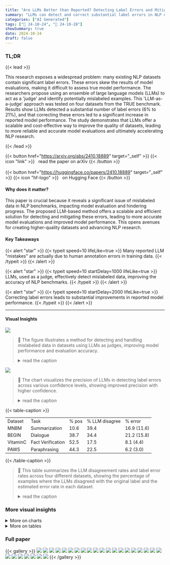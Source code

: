 ```yaml
---
title: "Are LLMs Better than Reported? Detecting Label Errors and Mitigating Their Effect on Model Performance"
summary: "LLMs can detect and correct substantial label errors in NLP datasets, significantly improving model performance and highlighting the importance of data quality in NLP."
categories: ["AI Generated"]
tags: ["🔖 24-10-24", "🤗 24-10-28"]
showSummary: true
date: 2024-10-24
draft: false
---
```


### TL;DR


{{< lead >}}

This research exposes a widespread problem: many existing NLP datasets contain significant label errors.  These errors skew the results of model evaluations, making it difficult to assess true model performance.  The researchers propose using an ensemble of large language models (LLMs) to act as a 'judge' and identify potentially mislabeled examples.  This 'LLM-as-a-judge' approach was tested on four datasets from the TRUE benchmark.  Results show LLMs detected a substantial number of label errors (6% to 21%), and that correcting these errors led to a significant increase in reported model performance.  The study demonstrates that LLMs offer a scalable and cost-effective way to improve the quality of datasets, leading to more reliable and accurate model evaluations and ultimately accelerating NLP research.

{{< /lead >}}


{{< button href="https://arxiv.org/abs/2410.18889" target="_self" >}}
{{< icon "link" >}} &nbsp; read the paper on arXiv
{{< /button >}}
<br><br>
{{< button href="https://huggingface.co/papers/2410.18889" target="_self" >}}
{{< icon "hf-logo" >}} &nbsp; on Hugging Face
{{< /button >}}

#### Why does it matter?
This paper is crucial because it reveals a significant issue of mislabeled data in NLP benchmarks, impacting model evaluation and hindering progress.  The proposed LLM-based method offers a scalable and efficient solution for detecting and mitigating these errors, leading to more accurate model evaluations and improved model performance.  This opens avenues for creating higher-quality datasets and advancing NLP research.
#### Key Takeaways

{{< alert "star" >}}
{{< typeit speed=10 lifeLike=true >}} Many reported LLM "mistakes" are actually due to human annotation errors in training data. {{< /typeit >}}
{{< /alert >}}

{{< alert "star" >}}
{{< typeit speed=10 startDelay=1000 lifeLike=true >}} LLMs, used as a judge, effectively detect mislabeled data, improving the accuracy of NLP benchmarks. {{< /typeit >}}
{{< /alert >}}

{{< alert "star" >}}
{{< typeit speed=10 startDelay=2000 lifeLike=true >}} Correcting label errors leads to substantial improvements in reported model performance. {{< /typeit >}}
{{< /alert >}}

------
#### Visual Insights



![](figures/figures_2_0.png)

> 🔼 The figure illustrates a method for detecting and handling mislabeled data in datasets using LLMs as judges, improving model performance and evaluation accuracy.
> <details>
> <summary>read the caption</summary>
> Figure 1: An illustration of our approach for detecting and addressing mislabeled data: (1) Re-label examples from existing datasets using an ensemble of LLMs. (2) Identify strong disagreements between the LLM's predictions and the original labels (i.e., high confidence in a different label), flagging examples based on confidence levels. Our findings show that LLMs detect between 6% and 21% of label errors, and higher LLM confidence is strongly associated with improved precision in error detection. (3) In the training set, we either filter or flip flagged examples to improve model performance, leading to an increase of up to 4%. For the test set, flagged examples are re-annotated by experts to make sure the evaluation is accurate. We found that under accurate evaluation, the performance of LLMs is up to 15% higher than the original mislabeled data.
> </details>





![](charts/charts_6_0.png)

> 🔼 The chart visualizes the precision of LLMs in detecting label errors across various confidence levels, showing improved precision with higher confidence.
> <details>
> <summary>read the caption</summary>
> Figure 2: When LLMs disagrees with original labels who is correct?. As the LLM's confidence grows, so does the precision of identifying an error in the original labels.
> </details>





{{< table-caption >}}
<table id='6' style='font-size:14px'><tr><td>Dataset</td><td>Task</td><td>% pos</td><td>% LLM disagree</td><td>% error</td></tr><tr><td>MNBM</td><td>Summarization</td><td>10.6</td><td>39.4</td><td>16.9 (11.6)</td></tr><tr><td>BEGIN</td><td>Dialogue</td><td>38.7</td><td>34.4</td><td>21.2 (15.8)</td></tr><tr><td>VitaminC</td><td>Fact Verification</td><td>52.5</td><td>17.5</td><td>8.1 (4.4)</td></tr><tr><td>PAWS</td><td>Paraphrasing</td><td>44.3</td><td>22.5</td><td>6.2 (3.0)</td></tr></table>{{< /table-caption >}}

> 🔼 This table summarizes the LLM disagreement rates and label error rates across four different datasets, showing the percentage of examples where the LLMs disagreed with the original label and the estimated error rate in each dataset.
> <details>
> <summary>read the caption</summary>
> Table 2: Summary of LLM disagreement and label error rates across different datasets. %pos is the percentage of positive (i.e., the consistent class) examples in the data. % LLM disagree refers to the percentage of examples where the LLM label differs from the original one. % error indicates the error rate in the sampled test set, while the number in parentheses denoting the estimated lower bound of the error rate for the entire dataset.
> </details>



### More visual insights



<details>
<summary>More on charts
</summary>


![](charts/charts_7_0.png "🔼 Figure 3: LLM Ensemble of different sizes (random subsets). (Left) presents the performance of the ensemble in terms of ROC AUC compared to the gold labels. (Right) presents the increasing ability to detect label errors. F1 is computed over Error / Not Error predictions.")

> 🔼 The chart shows that as the number of models in an LLM ensemble increases, both its performance on gold labels (ROC AUC) and its ability to detect label errors (F1 score) improve.
> <details>
> <summary>read the caption</summary>
> Figure 3: LLM Ensemble of different sizes (random subsets). (Left) presents the performance of the ensemble in terms of ROC AUC compared to the gold labels. (Right) presents the increasing ability to detect label errors. F1 is computed over Error / Not Error predictions.
> </details>


![](charts/charts_8_0.png "🔼 Figure 5: Comparison between all annotation methods, measured by the weighted-F1-score. Rows represent the \'true\' label and columns represent the \'prediction\'. For instance, the score of LLMs compared to the Original label is 0.72.")

> 🔼 The chart displays the weighted F1-score between pairs of annotation methods (Original labels, LLM-binary, MTurk-Strict, MTurk-Majority, and Gold labels), showing the agreement level between different annotation approaches.
> <details>
> <summary>read the caption</summary>
> Figure 5: Comparison between all annotation methods, measured by the weighted-F1-score. Rows represent the \'true\' label and columns represent the \'prediction\'. For instance, the score of LLMs compared to the Original label is 0.72.
> </details>


![](charts/charts_8_1.png "🔼 Figure 6: (x-axis) at list x annotations per annotator. (Right y-axis) The number of annotators with at least x annotations (bins). (Left y-axis) the average F1-score or accuracy for all user annotations with at least x annotations.")

> 🔼 The chart shows that as the number of annotations per annotator increases, the quality of crowd-sourced annotations improves, as measured by accuracy and F1-score.
> <details>
> <summary>read the caption</summary>
> Figure 6: (x-axis) at list x annotations per annotator. (Right y-axis) The number of annotators with at least x annotations (bins). (Left y-axis) the average F1-score or accuracy for all user annotations with at least x annotations.
> </details>


![](charts/charts_10_0.png "🔼 Figure 7: Fine-tuning a model on a transformed dataset. The gray bar is the original dataset - without any changes. The green bars present results for label flipping for a subset of examples, determined by LLMs-confidence (plain), or at random (dotted). The blue bars represent filtering of these examples.")

> 🔼 The chart displays the effect of handling label errors (flipping or filtering) on model performance (ROC AUC) when training on different subsets of data with varying confidence levels.
> <details>
> <summary>read the caption</summary>
> Figure 7: Fine-tuning a model on a transformed dataset. The gray bar is the original dataset - without any changes. The green bars present results for label flipping for a subset of examples, determined by LLMs-confidence (plain), or at random (dotted). The blue bars represent filtering of these examples.
> </details>


![](charts/charts_21_0.png "🔼 Figure 5: Comparison between all annotation methods, measured by the weighted-F1-score. Rows represent the 'true' label and columns represent the 'prediction'. For instance, the score of LLMs compared to the Original label is 0.72.")

> 🔼 The chart displays the weighted F1-score of agreement between different annotation methods (Original, LLM, Crowd-sourced, Gold) using a heatmap.
> <details>
> <summary>read the caption</summary>
> Figure 5: Comparison between all annotation methods, measured by the weighted-F1-score. Rows represent the 'true' label and columns represent the 'prediction'. For instance, the score of LLMs compared to the Original label is 0.72.
> </details>


![](charts/charts_21_1.png "🔼 Figure 6: (x-axis) at list x annotations per annotator. (Right y-axis) The number of annotators with at least x annotations (bins). (Left y-axis) the average F1-score or accuracy for all user annotations with at least x annotations.")

> 🔼 The chart displays the relationship between the number of annotations per annotator and their annotation quality, revealing that annotators with more annotations tend to achieve higher accuracy and F1-scores.
> <details>
> <summary>read the caption</summary>
> Figure 6: (x-axis) at list x annotations per annotator. (Right y-axis) The number of annotators with at least x annotations (bins). (Left y-axis) the average F1-score or accuracy for all user annotations with at least x annotations.
> </details>


![](charts/charts_25_0.png "🔼 Figure 2: When LLMs disagrees with original labels who is correct?. As the LLM's confidence grows, so does the precision of identifying an error in the original labels.")

> 🔼 The chart shows that as LLM confidence in disagreeing with original labels increases, the precision of identifying label errors also increases, surpassing original label agreement with expert re-labeling at the highest confidence levels.
> <details>
> <summary>read the caption</summary>
> Figure 2: When LLMs disagrees with original labels who is correct?. As the LLM's confidence grows, so does the precision of identifying an error in the original labels.
> </details>


![](charts/charts_25_1.png "🔼 Figure 7: Fine-tuning a model on a transformed dataset. The gray bar is the original dataset - without any changes. The green bars present results for label flipping for a subset of examples, determined by LLMs-confidence (plain), or at random (dotted). The blue bars represent filtering of these examples.")

> 🔼 The chart displays the impact of handling label errors (filtering or flipping) based on LLM confidence on model fine-tuning performance, comparing different approaches and random manipulations.
> <details>
> <summary>read the caption</summary>
> Figure 7: Fine-tuning a model on a transformed dataset. The gray bar is the original dataset - without any changes. The green bars present results for label flipping for a subset of examples, determined by LLMs-confidence (plain), or at random (dotted). The blue bars represent filtering of these examples.
> </details>


</details>



<details>
<summary>More on tables
</summary>


{{< table-caption >}}
<table id='1' style='font-size:14px'><tr><td>Annotator group</td><td>Fleiss's K</td><td>%agreement</td><td>#examples</td><td>Fleiss's K (disagree. subset)</td><td>#annotators</td></tr><tr><td>Experts</td><td></td><td></td><td>222</td><td></td><td>2</td></tr><tr><td>Before reconciliation</td><td>0.486</td><td>75.7</td><td></td><td>0.486</td><td></td></tr><tr><td>After reconciliation</td><td>0.851</td><td>93.2</td><td></td><td>0.851</td><td></td></tr><tr><td>MTurk</td><td>0.074</td><td>60.5</td><td>400</td><td>-0.004</td><td>3*</td></tr><tr><td>LLM (different prompts)</td><td></td><td></td><td>640</td><td></td><td>4</td></tr><tr><td>GPT-4</td><td>0.706</td><td>85.3</td><td></td><td>0.571</td><td></td></tr><tr><td>PaLM2</td><td>0.750</td><td>87.7</td><td></td><td>0.696</td><td></td></tr><tr><td>LLaMA3</td><td>0.219</td><td>71.7</td><td></td><td>0.078</td><td></td></tr><tr><td>Mistral</td><td>0.459</td><td>73.2</td><td></td><td>0.314</td><td></td></tr><tr><td>LLMs (different models)</td><td>0.521</td><td>77.5</td><td>640</td><td>0.389</td><td>4</td></tr></table>{{< /table-caption >}}
> 🔼 {{ table.description }}
> <details>
> <summary>read the caption</summary>
> {{ table.caption }}
> </details>


> The table summarizes the LLM disagreement rate and label error rate across four different datasets, indicating the extent of mislabeled data in existing benchmarks.


{{< table-caption >}}
<table id='1' style='font-size:14px'><tr><td rowspan="2">Model</td><td colspan="2">Rank</td><td colspan="2">ROC AUC</td><td colspan="2">F1 Score</td><td colspan="2">Accuracy</td></tr><tr><td>Original</td><td>Gold</td><td>Original</td><td>Gold</td><td>Original</td><td>Gold</td><td>Original</td><td>Gold</td></tr><tr><td>GPT-4</td><td>3</td><td>1 (+2)</td><td>0.81</td><td>0.93 (+15%)</td><td>0.73</td><td>0.83 (+14%)</td><td>0.73</td><td>0.83 (+14%)</td></tr><tr><td>NLI model</td><td>1</td><td>2 (-1)</td><td>0.93</td><td>0.91 (-2%)</td><td>0.87</td><td>0.87 (一)</td><td>0.87</td><td>0.87 (一)</td></tr><tr><td>PaLM2</td><td>6</td><td>3 (+3)</td><td>0.81</td><td>0.91 (+12%)</td><td>0.71</td><td>0.81 (+14%)</td><td>0.71</td><td>0.81 (+14%)</td></tr><tr><td>GPT-4o</td><td>4</td><td>4 (一)</td><td>0.81</td><td>0.91 (+12%)</td><td>0.74</td><td>0.83 (+12%)</td><td>0.74</td><td>0.83 (+12%)</td></tr><tr><td>GPT-4-mini</td><td>5</td><td>5 (一)</td><td>0.81</td><td>0.91 (+12%)</td><td>0.71</td><td>0.79 (+11%)</td><td>0.70</td><td>0.79 (+13%)</td></tr><tr><td>Llama3</td><td>7</td><td>6(+1)</td><td>0.75</td><td>0.86 (+15%)</td><td>0.47</td><td>0.50 (+6%)</td><td>0.52</td><td>0.55 (+6%)</td></tr><tr><td>Mistral-v0.3</td><td>8</td><td>7 (+1)</td><td>0.75</td><td>0.85 (+13%)</td><td>0.61</td><td>0.68 (+11%)</td><td>0.62</td><td>0.68 (+10%)</td></tr><tr><td>DeBERTa-v3</td><td>2</td><td>8 (-6)</td><td>0.84</td><td>0.80 (-5%)</td><td>0.76</td><td>0.73 (-4%)</td><td>0.76</td><td>0.73 (-4%)</td></tr><tr><td>Mistral-v0.2</td><td>9</td><td>9 (一)</td><td>0.73</td><td>0.82 (+12%)</td><td>0.66</td><td>0.72 (+9%)</td><td>0.66</td><td>0.72 (+9%)</td></tr></table>{{< /table-caption >}}
> 🔼 {{ table.description }}
> <details>
> <summary>read the caption</summary>
> {{ table.caption }}
> </details>


> Table 4 summarizes the performance of nine different models on the original and gold labels, showing the impact of label errors on model evaluation.


{{< table-caption >}}
<table id='0' style='font-size:14px'><tr><td>Dataset</td><td>Task</td><td>% pos</td><td>Subset Size</td><td>Full Dataset Size</td></tr><tr><td>MNBM</td><td>Summarization</td><td>10.6</td><td>640</td><td>2500</td></tr><tr><td>BEGIN</td><td>Dialogue</td><td>38.7</td><td>640</td><td>836</td></tr><tr><td>VitaminC</td><td>Fact Verification</td><td>52.5</td><td>640</td><td>63504</td></tr><tr><td>PAWS</td><td>Paraphrasing</td><td>44.3</td><td>640</td><td>8000</td></tr></table>{{< /table-caption >}}
> 🔼 {{ table.description }}
> <details>
> <summary>read the caption</summary>
> {{ table.caption }}
> </details>


> This table summarizes the percentage of LLM disagreements with original labels and the estimated error rates in four datasets from the TRUE benchmark, indicating the extent of mislabeling in existing datasets.


</details>


### Full paper

{{< gallery >}}
<img src="paper_images/1.png" class="grid-w50 md:grid-w33 xl:grid-w25" />
<img src="paper_images/2.png" class="grid-w50 md:grid-w33 xl:grid-w25" />
<img src="paper_images/3.png" class="grid-w50 md:grid-w33 xl:grid-w25" />
<img src="paper_images/4.png" class="grid-w50 md:grid-w33 xl:grid-w25" />
<img src="paper_images/5.png" class="grid-w50 md:grid-w33 xl:grid-w25" />
<img src="paper_images/6.png" class="grid-w50 md:grid-w33 xl:grid-w25" />
<img src="paper_images/7.png" class="grid-w50 md:grid-w33 xl:grid-w25" />
<img src="paper_images/8.png" class="grid-w50 md:grid-w33 xl:grid-w25" />
<img src="paper_images/9.png" class="grid-w50 md:grid-w33 xl:grid-w25" />
<img src="paper_images/10.png" class="grid-w50 md:grid-w33 xl:grid-w25" />
<img src="paper_images/11.png" class="grid-w50 md:grid-w33 xl:grid-w25" />
<img src="paper_images/12.png" class="grid-w50 md:grid-w33 xl:grid-w25" />
<img src="paper_images/13.png" class="grid-w50 md:grid-w33 xl:grid-w25" />
<img src="paper_images/14.png" class="grid-w50 md:grid-w33 xl:grid-w25" />
<img src="paper_images/15.png" class="grid-w50 md:grid-w33 xl:grid-w25" />
<img src="paper_images/16.png" class="grid-w50 md:grid-w33 xl:grid-w25" />
<img src="paper_images/17.png" class="grid-w50 md:grid-w33 xl:grid-w25" />
<img src="paper_images/18.png" class="grid-w50 md:grid-w33 xl:grid-w25" />
<img src="paper_images/19.png" class="grid-w50 md:grid-w33 xl:grid-w25" />
<img src="paper_images/20.png" class="grid-w50 md:grid-w33 xl:grid-w25" />
<img src="paper_images/21.png" class="grid-w50 md:grid-w33 xl:grid-w25" />
<img src="paper_images/22.png" class="grid-w50 md:grid-w33 xl:grid-w25" />
<img src="paper_images/23.png" class="grid-w50 md:grid-w33 xl:grid-w25" />
<img src="paper_images/24.png" class="grid-w50 md:grid-w33 xl:grid-w25" />
<img src="paper_images/25.png" class="grid-w50 md:grid-w33 xl:grid-w25" />
<img src="paper_images/26.png" class="grid-w50 md:grid-w33 xl:grid-w25" />
<img src="paper_images/27.png" class="grid-w50 md:grid-w33 xl:grid-w25" />
{{< /gallery >}}